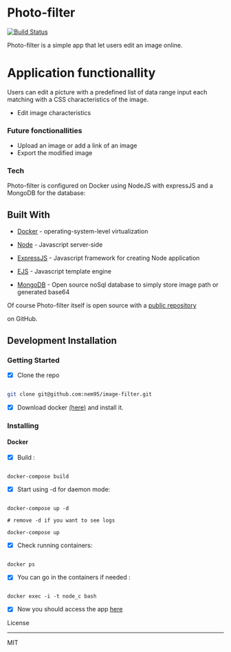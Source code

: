 
# Photo-filter



[![Build Status](https://travis-ci.org/joemccann/dillinger.svg?branch=master)](https://travis-ci.org/joemccann/dillinger)



Photo-filter is a simple app that let users edit an image online.



# Application functionallity


Users can edit a picture with a predefined list of data range input each matching with a CSS characteristics of the image.


- Edit image characteristics

### Future fonctionallities

- Upload an image or add a link of an image
- Export the modified image

### Tech

Photo-filter is configured on Docker using NodeJS with expressJS and a MongoDB for the database:

## Built With

* [Docker](https://www.docker.com/) - operating-system-level virtualization

*  [Node](https://nodejs.org/) - Javascript server-side

*  [ExpressJS](https://expressjs.com/) - Javascript framework for creating Node application

*  [EJS](https://ejs.co/) - Javascript template engine

*  [MongoDB](https://www.mongodb.com/) - Open source noSql database to simply store image path or generated base64



Of course Photo-filter itself is open source with a [public repository](https://github.com/nem95/image-filter)

on GitHub.

## Development Installation


### Getting Started


- [x] Clone the repo

```sh

git clone git@github.com:nem95/image-filter.git

```
- [x] Download docker [(here)](https://docs.docker.com/) and install it.




### Installing


#### Docker



- [x] Build :

```

docker-compose build

```

- [x] Start using -d for daemon mode:

```

docker-compose up -d

# remove -d if you want to see logs

docker-compose up

```


- [x] Check running containers:

```

docker ps

```



- [x] You can go in the containers if needed :


```

docker exec -i -t node_c bash

```


  - [x] Now you should access the app [here](localhost:8080)

License

----



MIT



[Docker]: <https://www.docker.com/>

[Symfony]: <https://symfony.com/>

[public repository]: <https://github.com/nem95/image-filter>
